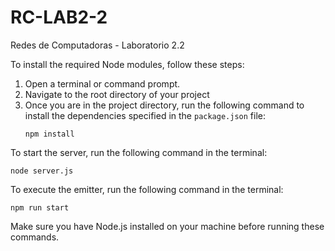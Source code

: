 # RC-LAB2-2
Redes de Computadoras - Laboratorio 2.2 

To install the required Node modules, follow these steps:

1. Open a terminal or command prompt.
2. Navigate to the root directory of your project
3. Once you are in the project directory, run the following command to install the dependencies specified in the `package.json` file:
    ```
    npm install
    ```

To start the server, run the following command in the terminal:
```
node server.js
```

To execute the emitter, run the following command in the terminal:
```
npm run start
```

Make sure you have Node.js installed on your machine before running these commands.
